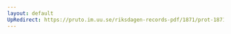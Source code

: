 ```yaml
---
layout: default
UpRedirect: https://pruto.im.uu.se/riksdagen-records-pdf/1871/prot-1871--fk--514.pdf
---
```

